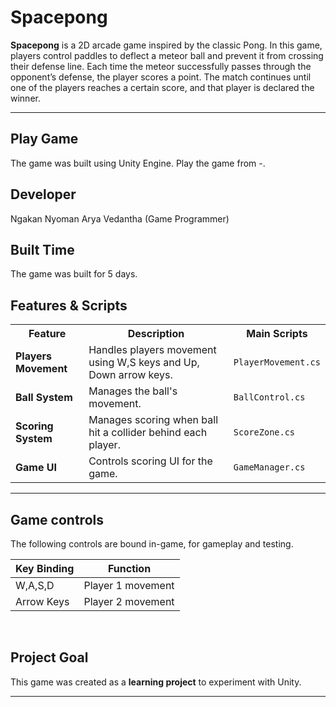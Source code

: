 # Spacepong 

**Spacepong** is a 2D arcade game inspired by the classic Pong. In this game, players control paddles to deflect a meteor ball and prevent it from crossing their defense line. Each time the meteor successfully passes through the opponent’s defense, the player scores a point. The match continues until one of the players reaches a certain score, and that player is declared the winner.

---

## Play Game
The game was built using Unity Engine. Play the game from -. 
<br>

## Developer
Ngakan Nyoman Arya Vedantha (Game Programmer)
<br>

## Built Time
The game was built for 5 days.
<br>

## Features & Scripts 

<table>
  <tr>
    <th>Feature</th>
    <th>Description</th>
    <th>Main Scripts</th>
  </tr>
  <tr>
    <td><b>Players Movement</b></td>
    <td>Handles players movement using W,S keys and Up, Down arrow keys.</td>
    <td><code>PlayerMovement.cs</code></td>
  </tr>
  <tr>
    <td><b>Ball System</b></td>
    <td>Manages the ball's movement.</td>
    <td><code>BallControl.cs</code></td>
  </tr>
  <tr>
    <td><b>Scoring System</b></td>
    <td>Manages scoring when ball hit a collider behind each player.</td>
    <td><code>ScoreZone.cs</code></td>
  </tr>
  <tr>
    <td><b>Game UI</b></td>
    <td>Controls scoring UI for the game.</td>
    <td><code>GameManager.cs</code></td>
  </tr>
</table>

---

## Game controls

The following controls are bound in-game, for gameplay and testing.

| Key Binding       | Function          |
| ----------------- | ----------------- |
| W,A,S,D           | Player 1 movement |
| Arrow Keys           | Player 2 movement |

<br>

## Project Goal

This game was created as a **learning project** to experiment with Unity.

---
